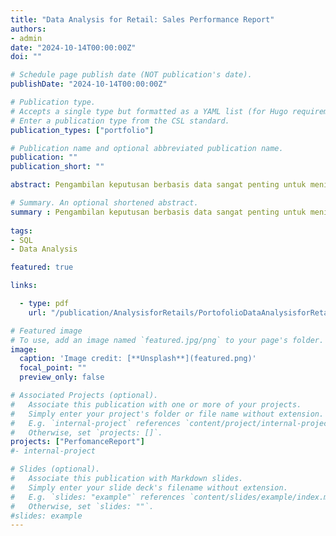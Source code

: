 ```yaml
---
title: "Data Analysis for Retail: Sales Performance Report"
authors:
- admin
date: "2024-10-14T00:00:00Z"
doi: ""

# Schedule page publish date (NOT publication's date).
publishDate: "2024-10-14T00:00:00Z"

# Publication type.
# Accepts a single type but formatted as a YAML list (for Hugo requirements).
# Enter a publication type from the CSL standard.
publication_types: ["portfolio"]

# Publication name and optional abbreviated publication name.
publication: ""
publication_short: ""

abstract: Pengambilan keputusan berbasis data sangat penting untuk meningkatkan pertumbuhan penjualan dan tetap berada di depan persaingan. Laporan kinerja penjualan ini menyajikan analisis data komprehensif dari data penjualan ritel DQLab Store menggunakan SQL, Dengan menggunakan kueri SQL yang canggih dan teknik pemodelan data, report ini melingkupi Overall perofrmance DQLab Store dari tahun 2009 - 2012, Efektifitas dan efisiensi promosi, dan Analisa terhadap customer setiap tahunnya.

# Summary. An optional shortened abstract.
summary : Pengambilan keputusan berbasis data sangat penting untuk meningkatkan pertumbuhan penjualan dan tetap berada di depan persaingan. Laporan kinerja penjualan ini menyajikan analisis data komprehensif dari data penjualan ritel DQLab Store menggunakan SQL, Dengan menggunakan kueri SQL yang canggih dan teknik pemodelan data, report ini melingkupi Overall perofrmance DQLab Store dari tahun 2009 - 2012, Efektifitas dan efisiensi promosi, dan Analisa terhadap customer setiap tahunnya.
  
tags:
- SQL 
- Data Analysis

featured: true

links:

  - type: pdf
    url: "/publication/AnalysisforRetails/PortofolioDataAnalysisforRetails.pdf"

# Featured image
# To use, add an image named `featured.jpg/png` to your page's folder. 
image:
  caption: 'Image credit: [**Unsplash**](featured.png)'
  focal_point: ""
  preview_only: false

# Associated Projects (optional).
#   Associate this publication with one or more of your projects.
#   Simply enter your project's folder or file name without extension.
#   E.g. `internal-project` references `content/project/internal-project/index.md`.
#   Otherwise, set `projects: []`.
projects: ["PerfomanceReport"]
#- internal-project

# Slides (optional).
#   Associate this publication with Markdown slides.
#   Simply enter your slide deck's filename without extension.
#   E.g. `slides: "example"` references `content/slides/example/index.md`.
#   Otherwise, set `slides: ""`.
#slides: example
---
```

